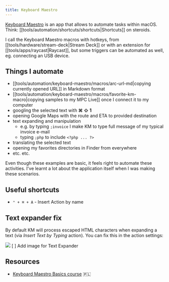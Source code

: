 ```yaml
---
title: Keyboard Maestro
---
```


[Keyboard Maestro](https://www.keyboardmaestro.com) is an app that allows to automate tasks within macOS. Think: [[tools/automation/shortcuts/shortcuts|Shortcuts]] on steroids.

I call the Keyboard Maestro macros with hotkeys, from [[tools/hardware/stream-deck|Stream Deck]] or with an extension for [[tools/apps/raycast|Raycast]], but some triggers can be automated as well, eg. connecting an USB device.

## Things I automate

- [[tools/automation/keyboard-maestro/macros/arc-url-md|copying currently opened URL]] in Markdown format
- [[tools/automation/keyboard-maestro/macros/favorite-km-macro|copying samples to my MPC Live]] once I connect it to my computer
- googling the selected text with **⌘ ⇧ 1**
- opening Google Maps with the route and ETA to provided destination
- text expanding and manipulation
  - e.g. by typing `;invoice` I make KM to type full message of my typical invoice e-mail
  - typing `;php` to include `<?php ... ?>`
- translating the selected text
- opening my favorites directories in Finder from everywhere
- etc. etc.

Even though these examples are basic, it feels right to automate these activities. I've learnt a lot about the application itself when I was making these scenarios.

## Useful shortcuts

- `⌃ + ⌘ + A` - Insert Action by name

## Text expander fix

By default KM will process escaped HTML characters when expanding a text (via _Insert Text by Typing_ action). You can fix this in the action settings:

![](/public/km-text-expander-fix.png)
[ ] Add image for Text Expander

## Resources

- [Keyboard Maestro Basics course](https://eduweb.pl/marketing-i-biznes/biznes/keyboard-maestro-automatyzacja-macos) 🇵🇱
